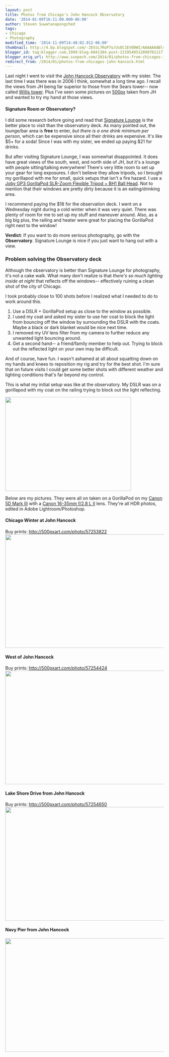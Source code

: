 ```yaml
---
layout: post
title: Photos from Chicago's John Hancock Observatory
date: '2014-01-09T16:11:00.000-06:00'
author: Steven Suwatanapongched
tags:
- Chicago
- Photography
modified_time: '2014-11-09T14:48:02.012-06:00'
thumbnail: http://4.bp.blogspot.com/-2EVzL7RoP7o/Us8C1EVO0WI/AAAAAAABly4/xWQXxmc-EHQ/s600/2014-01-08+at+21-37-31.jpg
blogger_id: tag:blogger.com,1999:blog-6841384.post-2219549512899701117
blogger_orig_url: http://www.sunpech.com/2014/01/photos-from-chicagos-john-hancock.html
redirect_from: /2014/01/photos-from-chicagos-john-hancock.html
---
```


Last night I went to visit the <a href="http://360chicago.com/">John Hancock Observatory</a> with my sister. The last time I was there was in 2006 I think, somewhat a long time ago. I recall the views from JH being far superior to those from the Sears tower-- now called <a href="http://www.willistower.com/">Willis tower</a>. Plus I've seen some pictures on <a href="http://500px.com/">500px</a> taken from JH and wanted to try my hand at those views.

#### Signature Room or Observatory?

I did some research before going and read that <a href="http://www.signatureroom.com/TheSignatureLounge">Signature Lounge</a> is the better place to visit than the observatory deck. As many pointed out, the lounge/bar area is <b>free</b> to enter, <i>but there is a one drink minimum per person</i>, which can be expensive since all their drinks are expensive. It's like $5+ for a soda! Since I was with my sister, we ended up paying $21 for drinks.

But after visiting Signature Lounge, I was somewhat disappointed. It does have great views of the south, west, and north side of JH, but it's a lounge with people sitting/talking everywhere! There's very little room to set up your gear for long exposures. I don't believe they allow tripods, so I brought my gorillapod with me for small, quick setups that isn't a fire hazard. I use a <a href="http://www.amazon.com/gp/product/B002FGTWOC/ref=as_li_ss_tl?ie=UTF8&amp;camp=1789&amp;creative=390957&amp;creativeASIN=B002FGTWOC&amp;linkCode=as2&amp;tag=sunpech-20">Joby GP3 GorillaPod SLR-Zoom Flexible Tripod + BH1 Ball Head</a>. Not to mention that their windows are pretty dirty because it is an eating/drinking area.

I recommend paying the $18 for the observation deck. I went on a Wednesday night during a cold winter when it was very quiet. There was plenty of room for me to set up my stuff and maneuver around. Also, as a big big plus, the railing and heater were great for placing the GorillaPod right next to the window!

<b>Verdict</b>: If you want to do more serious photography, go with the <b>Observatory</b>. Signature Lounge is nice if you just want to hang out with a view.

### Problem solving the Observatory deck

Although the observatory is better than Signature Lounge for photography, it's not a cake walk. What many don't realize is that <i>there's so much lighting inside at night</i> that reflects off the windows-- effectively ruining a clean shot of the city of Chicago.

I took probably close to 100 shots before I realized what I needed to do to work around this.
<ol>
  <li>Use a DSLR + GorillaPod setup as close to the window as possible.</li>
  <li>I used my coat and asked my sister to use her coat to block the light from bouncing off the window by surrounding the DSLR with the coats. Maybe a black or dark blanket would be nice next time.</li>
  <li>I removed my UV lens filter from my camera to further reduce any unwanted light bouncing around.</li>
  <li>Get a second hand-- a friend/family member to help out. Trying to block out the reflected light on your own may be difficult.</li>
</ol>

And of course, have fun. I wasn't ashamed at all about squatting down on my hands and knees to reposition my rig and try for the best shot. I'm sure that on future visits I could get some better shots with different weather and lighting conditions that's far beyond my control.

This is what my initial setup was like at the observatory. My DSLR was on a gorillapod with my coat on the railing trying to block out the light reflecting.

<img border="0" src="http://3.bp.blogspot.com/-imLnxNFUfI8/UteJYMzVPYI/AAAAAAABl48/dKidd7lAWwg/s1600/2014-01-15+at+10-45-16.jpg" height="298" width="400" />

Below are my pictures. They were all on taken on a GorillaPod on my <a href="http://www.amazon.com/gp/product/B007FGYZFI/ref=as_li_ss_tl?ie=UTF8&amp;camp=1789&amp;creative=390957&amp;creativeASIN=B007FGYZFI&amp;linkCode=as2&amp;tag=sunpech-20">Canon 5D Mark III</a> with a <a href="http://www.amazon.com/gp/product/B000NP46K2/ref=as_li_ss_tl?ie=UTF8&amp;camp=1789&amp;creative=390957&amp;creativeASIN=B000NP46K2&amp;linkCode=as2&amp;tag=sunpech-20">Canon 16-35mm f/2.8 L II</a> lens. They're all HDR photos, edited in Adobe Lightroom/Photoshop.

#### Chicago Winter at John Hancock
Buy prints: <a href="http://500pxart.com/photo/57253822">http://500pxart.com/photo/57253822</a>
<img border="0" src="http://4.bp.blogspot.com/-2EVzL7RoP7o/Us8C1EVO0WI/AAAAAAABly4/xWQXxmc-EHQ/s1600/2014-01-08+at+21-37-31.jpg" height="360" width="640" />

#### West of John Hancock
Buy prints: <a href="http://500pxart.com/photo/57254424">http://500pxart.com/photo/57254424</a>
<img border="0" src="http://2.bp.blogspot.com/-EBrhJO_kK1g/Us8C27ohFkI/AAAAAAABlzA/ri6IqpMsefI/s1600/2014-01-08+at+21-45-00.jpg" height="360" width="640" />

#### Lake Shore Drive from John Hancock
Buy prints: <a href="http://500pxart.com/photo/57254650">http://500pxart.com/photo/57254650</a>
<img border="0" src="http://4.bp.blogspot.com/-Q1Wwao-BF3k/Us8C4wBbxEI/AAAAAAABlzU/Ugu-rO482Ug/s1600/2014-01-08+at+21-50-18.jpg" height="360" width="640" />

#### Navy Pier from John Hancock
<img border="0" src="http://1.bp.blogspot.com/-Pen32c6ld6Y/Us8CzOIqUMI/AAAAAAABlyw/GBUOqV2MOEk/s1600/2014-01-08+at+21-14-37.jpg" height="360" width="640" />

